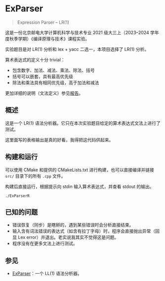 # ExParser

> Expression Parser – LR(1)

这是一份北京邮电大学计算机科学与技术专业 2021 级大三上（2023–2024 学年度秋季学期）《编译原理与技术》课程实验。

实验题目是对 LR(1) 分析和 lex + yacc 二选一，本项目选择了 LR(1) 分析。

算术表达式的定义十分 trivial：

- 包含数字、加法、减法、乘法、除法、括号
- 括号可以嵌套，具有最高优先级
- 除法和乘法具有相同优先级，高于加法和减法

更加详细的说明（文法定义）参见[报告](doc.pdf)。

## 概述

这是一个 LR(1) 语法分析器。它只在本次实验题目给定的算术表达式文法上进行了测试。

这里面写的表格输出是真的好看，我得把这代码供起来。

## 构建和运行

可以使用 CMake 和提供的 CMakeLists.txt 进行构建，也可以直接编译并链接 `src/` 目录下的所有 `.cpp` 文件。

构建后直接运行，根据提示向 stdin 输入算术表达式，并查看 stdout 的输出。

```shell
./ExParserR
```

## 已知的问题

- 错误恢复（同步）是瞎掰的，遇到某些错误时会分析直接结束。
- 输入含有词法错误的表达式（如含有拉丁字母）时，程序会直接抛出异常（回显 Lex error）并退出。老实说我其实不觉得这是问题。
- 程序没有在更多文法上进行测试。

## 参见

- [ExParser](https://github.com/ArtveFlinaInBupt/ExParser)：一个 LL(1) 语法分析器。
